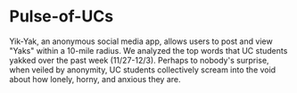# Pulse-of-UCs
Yik-Yak, an anonymous social media app, allows users to post and view "Yaks" within a 10-mile radius.  We analyzed the top words that UC students yakked over the past week (11/27-12/3). Perhaps to nobody's surprise, when veiled by anonymity, UC students collectively scream into the void about how lonely, horny, and anxious they are.
